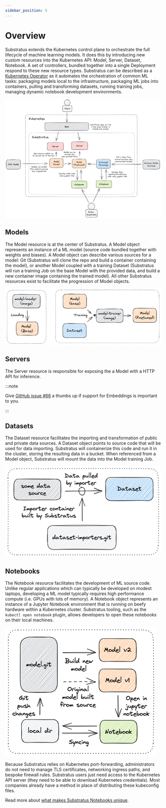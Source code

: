 ```yaml
---
sidebar_position: 5
---
```


# Overview

<!-- THE MARKDOWN (.md) FILE IS GENERATED FROM THE NOTEBOOK (.ipynb) FILE -->

Substratus extends the Kubernetes control plane to orchestrate the full lifecycle
of machine learning models. It does this by introducing new custom resources
into the Kubernetes API: Model, Server, Dataset, Notebook. A set of controllers,
bundled together into a single Deployment respond to these new resource types.
Substratus can be described as a
[Kubernetes Operator](https://kubernetes.io/docs/concepts/extend-kubernetes/operator/)
as it automates the orchestration of common ML tasks: packaging models local to
the infrastructure, packaging ML jobs into containers, pulling and transforming
datasets, running training jobs, managing dynamic notebook development environments.

<img src="/img/diagrams/high-level-architecture.excalidraw.png"></img>

## Models

The Model resource is at the center of Substratus. A Model object represents an instance of a ML model (source code bundled together with weights and biases). A Model object can describe various sources for a model: Git (Substratus will clone the repo and build a container containing the model), or another Model coupled with a training Dataset (Substratus will run a training Job on the base Model with the provided data, and build a new container image containing the trained model). All other Substratus resources exist to facilitate the progression of Model objects.

<img src="/img/diagrams/model-architecture.excalidraw.png"></img>



## Servers

The Server resource is responsible for exposing the a Model with a HTTP API for inference.

:::note

Give [GitHub issue #66](https://github.com/substratusai/substratus/issues/66) a thumbs up if support for Embeddings is important to you.

:::

## Datasets

The Dataset resource facilitates the importing and transformation of public and private data sources. A Dataset object points to source code that will be used for data importing. Substratus will containerize this code and run it in the cluster, storing the resulting data in a bucket. When referenced from a Model object, Substratus will mount the data into the Model training Job.

<img src="/img/diagrams/dataset-architecture.excalidraw.png"></img>

## Notebooks

The Notebook resource facilitates the development of ML source code. Unlike regular applications which can typically be developed on modest laptops, developing a ML model typically requires high performance compute (i.e. GPUs with lots of memory). A Notebook object represents an instance of a Jupyter Notebook environment that is running on beefy hardware within a Kubernetes cluster. Substratus tooling, such as the `kubectl open notebook` plugin, allows developers to open these notebooks on their local machines.

<img src="/img/diagrams/notebook-architecture.excalidraw.png"></img>

Because Substratus relies on Kubernetes port-forwarding, administrators do not need to manage TLS certificates, networking ingress paths, and bespoke firewall rules. Substratus users just need access to the Kubernetes API server (they need to be able to download Kubernetes credentials). Most companies already have a method in place of distributing these kubeconfig files.

Read more about [what makes Substratus Notebooks unique](./notebooks).


